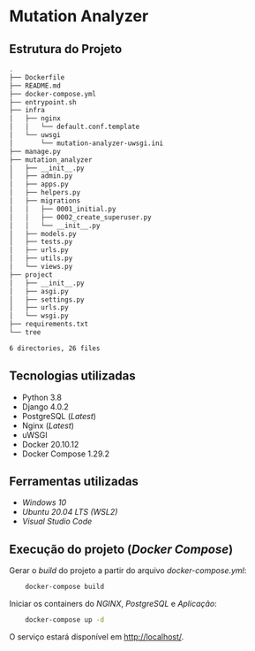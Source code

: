 # Mutation Analyzer

<!-- Adicionar descrição do projeto -->

## Estrutura do Projeto

```bash
.
├── Dockerfile
├── README.md
├── docker-compose.yml
├── entrypoint.sh
├── infra
│   ├── nginx
│   │   └── default.conf.template
│   └── uwsgi
│       └── mutation-analyzer-uwsgi.ini
├── manage.py
├── mutation_analyzer
│   ├── __init__.py
│   ├── admin.py
│   ├── apps.py
│   ├── helpers.py
│   ├── migrations
│   │   ├── 0001_initial.py
│   │   ├── 0002_create_superuser.py
│   │   └── __init__.py
│   ├── models.py
│   ├── tests.py
│   ├── urls.py
│   ├── utils.py
│   └── views.py
├── project
│   ├── __init__.py
│   ├── asgi.py
│   ├── settings.py
│   ├── urls.py
│   └── wsgi.py
├── requirements.txt
└── tree

6 directories, 26 files
```

## Tecnologias utilizadas

- Python 3.8
- Django 4.0.2
- PostgreSQL (_Latest_)
- Nginx (_Latest_)
- uWSGI
- Docker 20.10.12
- Docker Compose 1.29.2

## Ferramentas utilizadas

- _Windows 10_
- _Ubuntu 20.04 LTS (WSL2)_
- _Visual Studio Code_

## Execução do projeto (_Docker Compose_)

Gerar o _build_ do projeto a partir do arquivo _docker-compose.yml_:

```sh
    docker-compose build
```

Iniciar os containers do _NGINX_, _PostgreSQL_ e _Aplicação_:

```sh
    docker-compose up -d
```

O serviço estará disponível em [http://localhost/](http://localhost/).
